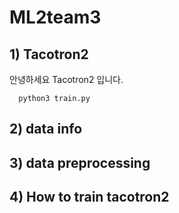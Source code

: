 # ML2team3
## 1) Tacotron2
안녕하세요 Tacotron2 입니다.
```
  python3 train.py
```
## 2) data info
## 3) data preprocessing
## 4) How to train tacotron2
